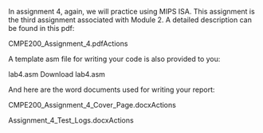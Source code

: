 In assignment 4, again, we will practice using MIPS ISA. This assignment is the third assignment associated with Module 2. A detailed description can be found in this pdf:

CMPE200_Assignment_4.pdfActions

A template asm file for writing your code is also provided to you:

lab4.asm Download lab4.asm

And here are the word documents used for writing your report:

CMPE200_Assignment_4_Cover_Page.docxActions

Assignment_4_Test_Logs.docxActions

